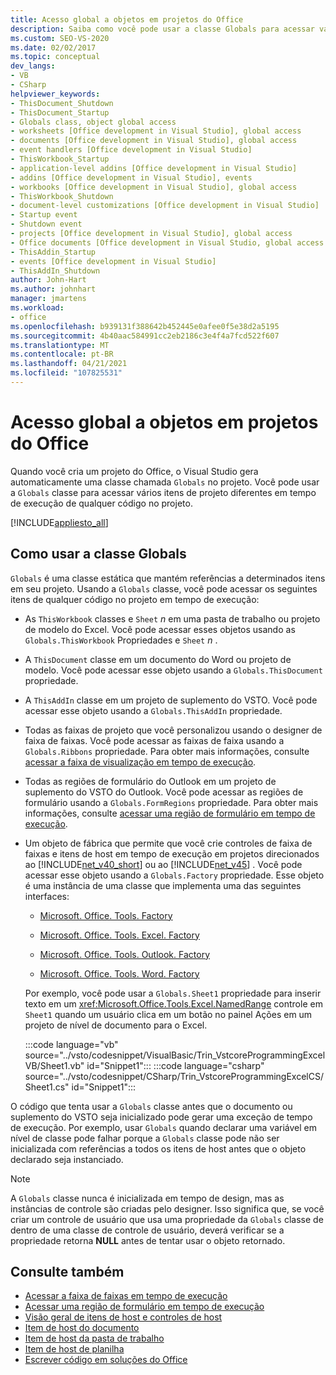 ```yaml
---
title: Acesso global a objetos em projetos do Office
description: Saiba como você pode usar a classe Globals para acessar vários itens de projeto diferentes em tempo de execução de qualquer código no projeto.
ms.custom: SEO-VS-2020
ms.date: 02/02/2017
ms.topic: conceptual
dev_langs:
- VB
- CSharp
helpviewer_keywords:
- ThisDocument_Shutdown
- ThisDocument_Startup
- Globals class, object global access
- worksheets [Office development in Visual Studio], global access
- documents [Office development in Visual Studio], global access
- event handlers [Office development in Visual Studio]
- ThisWorkbook_Startup
- application-level addins [Office development in Visual Studio]
- addins [Office development in Visual Studio], events
- workbooks [Office development in Visual Studio], global access
- ThisWorkbook_Shutdown
- document-level customizations [Office development in Visual Studio]
- Startup event
- Shutdown event
- projects [Office development in Visual Studio], global access
- Office documents [Office development in Visual Studio, global access
- ThisAddin_Startup
- events [Office development in Visual Studio]
- ThisAddIn_Shutdown
author: John-Hart
ms.author: johnhart
manager: jmartens
ms.workload:
- office
ms.openlocfilehash: b939131f388642b452445e0afee0f5e38d2a5195
ms.sourcegitcommit: 4b40aac584991cc2eb2186c3e4f4a7fcd522f607
ms.translationtype: MT
ms.contentlocale: pt-BR
ms.lasthandoff: 04/21/2021
ms.locfileid: "107825531"
---
```

# <a name="global-access-to-objects-in-office-projects"></a>Acesso global a objetos em projetos do Office
  Quando você cria um projeto do Office, o Visual Studio gera automaticamente uma classe chamada `Globals` no projeto. Você pode usar a `Globals` classe para acessar vários itens de projeto diferentes em tempo de execução de qualquer código no projeto.

 [!INCLUDE[appliesto_all](../vsto/includes/appliesto-all-md.md)]

## <a name="how-to-use-the-globals-class"></a>Como usar a classe Globals
 `Globals` é uma classe estática que mantém referências a determinados itens em seu projeto. Usando a `Globals` classe, você pode acessar os seguintes itens de qualquer código no projeto em tempo de execução:

- As `ThisWorkbook` classes e `Sheet` *n* em uma pasta de trabalho ou projeto de modelo do Excel. Você pode acessar esses objetos usando as `Globals.ThisWorkbook` Propriedades e `Sheet` *n* .

- A `ThisDocument` classe em um documento do Word ou projeto de modelo. Você pode acessar esse objeto usando a `Globals.ThisDocument` propriedade.

- A `ThisAddIn` classe em um projeto de suplemento do VSTO. Você pode acessar esse objeto usando a `Globals.ThisAddIn` propriedade.

- Todas as faixas de projeto que você personalizou usando o designer de faixa de faixas. Você pode acessar as faixas de faixa usando a `Globals.Ribbons` propriedade. Para obter mais informações, consulte [acessar a faixa de visualização em tempo de execução](../vsto/accessing-the-ribbon-at-run-time.md).

- Todas as regiões de formulário do Outlook em um projeto de suplemento do VSTO do Outlook. Você pode acessar as regiões de formulário usando a `Globals.FormRegions` propriedade. Para obter mais informações, consulte [acessar uma região de formulário em tempo de execução](../vsto/accessing-a-form-region-at-run-time.md).

- Um objeto de fábrica que permite que você crie controles de faixa de faixas e itens de host em tempo de execução em projetos direcionados ao [!INCLUDE[net_v40_short](../sharepoint/includes/net-v40-short-md.md)] ou ao [!INCLUDE[net_v45](../vsto/includes/net-v45-md.md)] . Você pode acessar esse objeto usando a `Globals.Factory` propriedade. Esse objeto é uma instância de uma classe que implementa uma das seguintes interfaces:

  - [Microsoft. Office. Tools. Factory](xref:Microsoft.Office.Tools.Factory)

  - [Microsoft. Office. Tools. Excel. Factory](xref:Microsoft.Office.Tools.Excel.Factory)

  - [Microsoft. Office. Tools. Outlook. Factory](xref:Microsoft.Office.Tools.Outlook.Factory)

  - [Microsoft. Office. Tools. Word. Factory](xref:Microsoft.Office.Tools.Word.Factory)

  Por exemplo, você pode usar a `Globals.Sheet1` propriedade para inserir texto em um <xref:Microsoft.Office.Tools.Excel.NamedRange> controle em `Sheet1` quando um usuário clica em um botão no painel Ações em um projeto de nível de documento para o Excel.

  :::code language="vb" source="../vsto/codesnippet/VisualBasic/Trin_VstcoreProgrammingExcelVB/Sheet1.vb" id="Snippet1":::
  :::code language="csharp" source="../vsto/codesnippet/CSharp/Trin_VstcoreProgrammingExcelCS/Sheet1.cs" id="Snippet1":::

 O código que tenta usar a `Globals` classe antes que o documento ou suplemento do VSTO seja inicializado pode gerar uma exceção de tempo de execução. Por exemplo, usar `Globals` quando declarar uma variável em nível de classe pode falhar porque a `Globals` classe pode não ser inicializada com referências a todos os itens de host antes que o objeto declarado seja instanciado.

> [!NOTE]
> A `Globals` classe nunca é inicializada em tempo de design, mas as instâncias de controle são criadas pelo designer. Isso significa que, se você criar um controle de usuário que usa uma propriedade da `Globals` classe de dentro de uma classe de controle de usuário, deverá verificar se a propriedade retorna **NULL** antes de tentar usar o objeto retornado.

## <a name="see-also"></a>Consulte também
- [Acessar a faixa de faixas em tempo de execução](../vsto/accessing-the-ribbon-at-run-time.md)
- [Acessar uma região de formulário em tempo de execução](../vsto/accessing-a-form-region-at-run-time.md)
- [Visão geral de itens de host e controles de host](../vsto/host-items-and-host-controls-overview.md)
- [Item de host do documento](../vsto/document-host-item.md)
- [Item de host da pasta de trabalho](../vsto/workbook-host-item.md)
- [Item de host de planilha](../vsto/worksheet-host-item.md)
- [Escrever código em soluções do Office](../vsto/writing-code-in-office-solutions.md)
